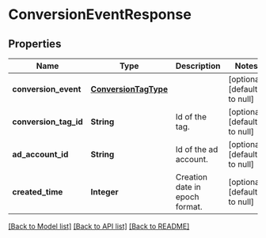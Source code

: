 # ConversionEventResponse
## Properties

| Name | Type | Description | Notes |
|------------ | ------------- | ------------- | -------------|
| **conversion\_event** | [**ConversionTagType**](ConversionTagType.md) |  | [optional] [default to null] |
| **conversion\_tag\_id** | **String** | Id of the tag. | [optional] [default to null] |
| **ad\_account\_id** | **String** | Id of the ad account. | [optional] [default to null] |
| **created\_time** | **Integer** | Creation date in epoch format. | [optional] [default to null] |

[[Back to Model list]](../README.md#documentation-for-models) [[Back to API list]](../README.md#documentation-for-api-endpoints) [[Back to README]](../README.md)

